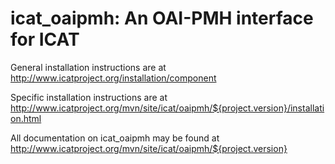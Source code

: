 # icat_oaipmh: An OAI-PMH interface for ICAT

General installation instructions are at http://www.icatproject.org/installation/component

Specific installation instructions are at http://www.icatproject.org/mvn/site/icat/oaipmh/${project.version}/installation.html

All documentation on icat_oaipmh may be found at http://www.icatproject.org/mvn/site/icat/oaipmh/${project.version}